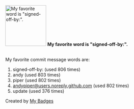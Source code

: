 <img src="https://my-badges.github.io/my-badges/favorite-word.png" alt="My favorite word is &quot;signed-off-by:&quot;." title="My favorite word is &quot;signed-off-by:&quot;." width="128">
<strong>My favorite word is &quot;signed-off-by:&quot;.</strong>
<br><br>

My favorite commit message words are:

1. signed-off-by: (used 806 times)
2. andy (used 803 times)
3. piper (used 802 times)
4. <andypiper@users.noreply.github.com> (used 802 times)
5. update (used 376 times)


Created by <a href="https://github.com/my-badges/my-badges">My Badges</a>